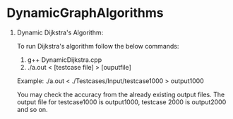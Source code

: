 # DynamicGraphAlgorithms

1. Dynamic Dijkstra's Algorithm:

    To run Dijkstra's algorithm follow the below commands:

    1. g++ DynamicDijkstra.cpp
    2. ./a.out < [testcase file] > [ouputfile]
    
    Example: ./a.out < ./Testcases/Input/testcase1000 > output1000

    You may check the accuracy from the already existing output files.
    The output file for testcase1000 is output1000, testcase 2000 is output2000 and so on.
